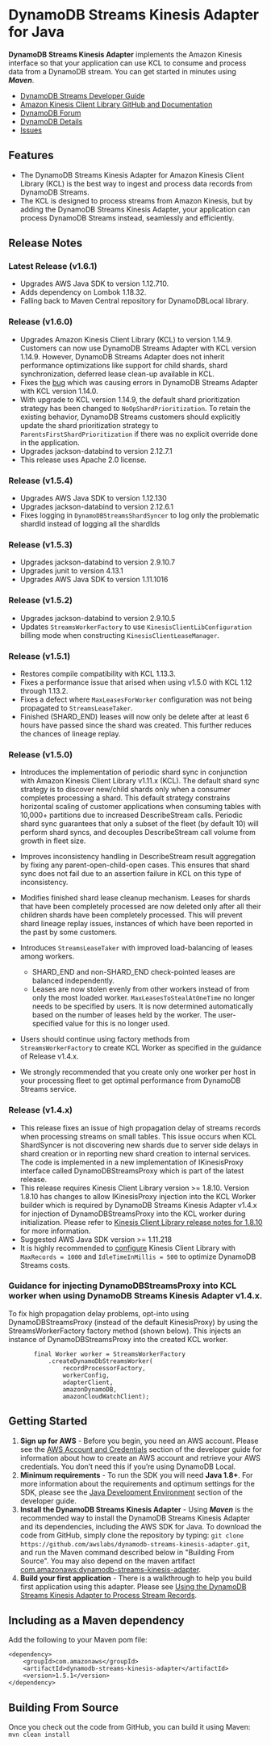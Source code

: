 # DynamoDB Streams Kinesis Adapter for Java

**DynamoDB Streams Kinesis Adapter** implements the Amazon Kinesis interface so that your application can use KCL to consume and process data from a DynamoDB stream. You can get started in minutes using ***Maven***.

* [DynamoDB Streams Developer Guide][docs-dynamodb-streams]
* [Amazon Kinesis Client Library GitHub and Documentation][docs-kcl]
* [DynamoDB Forum][dynamodb-forum]
* [DynamoDB Details][dynamodb-details]
* [Issues][adapter-issues]

## Features

* The DynamoDB Streams Kinesis Adapter for Amazon Kinesis Client Library (KCL) is the best way to ingest and process data records from DynamoDB Streams.
* The KCL is designed to process streams from Amazon Kinesis, but by adding the DynamoDB Streams Kinesis Adapter, your application can process DynamoDB Streams instead, seamlessly and efficiently.

## Release Notes

### Latest Release (v1.6.1)
* Upgrades AWS Java SDK to version 1.12.710.
* Adds dependency on Lombok 1.18.32.
* Falling back to Maven Central repository for DynamoDBLocal library.

### Release (v1.6.0)
* Upgrades Amazon Kinesis Client Library (KCL) to version 1.14.9. Customers can now use DynamoDB Streams Adapter with KCL version 1.14.9. However, DynamoDB Streams Adapter does not inherit performance optimizations like support for child shards, shard synchronization, deferred lease clean-up available in KCL.
* Fixes the [bug](https://github.com/awslabs/dynamodb-streams-kinesis-adapter/issues/40) which was causing errors in DynamoDB Streams Adapter with KCL version 1.14.0.
* With upgrade to KCL version 1.14.9, the default shard prioritization strategy has been changed to `NoOpShardPrioritization`. To retain the existing behavior, DynamoDB Streams customers should explicitly update the shard prioritization strategy to `ParentsFirstShardPrioritization` if there was no explicit override done in the application.
* Upgrades jackson-databind to version 2.12.7.1
* This release uses Apache 2.0 license.

### Release (v1.5.4)
* Upgrades AWS Java SDK to version 1.12.130
* Upgrades jackson-databind to version 2.12.6.1
* Fixes logging in `DynamoDBStreamsShardSyncer` to log only the problematic shardId instead of logging all the shardIds


### Release (v1.5.3)
* Upgrades jackson-databind to version 2.9.10.7
* Upgrades junit to version 4.13.1
* Upgrades AWS Java SDK to version 1.11.1016

### Release (v1.5.2)
* Upgrades jackson-databind to version 2.9.10.5
* Updates `StreamsWorkerFactory` to use `KinesisClientLibConfiguration` billing mode when constructing `KinesisClientLeaseManager`.

### Release (v1.5.1)
* Restores compile compatibility with KCL 1.13.3.
* Fixes a performance issue that arised when using v1.5.0 with KCL 1.12 through 1.13.2.
* Fixes a defect where `MaxLeasesForWorker` configuration was not being propagated to `StreamsLeaseTaker`.
* Finished (SHARD_END) leases will now only be delete after at least 6 hours have passed since the shard was created. This further reduces the chances of lineage replay.

### Release (v1.5.0)
* Introduces the implementation of periodic shard sync in conjunction with Amazon Kinesis Client Library v1.11.x (KCL). The default shard sync strategy is to discover new/child shards only when a consumer completes processing a shard. This default strategy constrains horizontal scaling of customer applications when consuming tables with  10,000+ partitions due to increased DescribeStream calls. Periodic shard sync guarantees that only a subset of the fleet (by default 10) will perform shard syncs, and decouples DescribeStream call volume from growth in fleet size.
 
* Improves inconsistency handling in DescribeStream result aggregation by fixing any parent-open-child-open cases. This ensures that shard sync does not fail due to an assertion failure in KCL on this type of inconsistency.

* Modifies finished shard lease cleanup mechanism. Leases for shards that have been completely processed are now deleted only after all their children shards have been completely processed. This will prevent shard lineage replay issues, instances of which have been reported in the past by some customers. 

* Introduces `StreamsLeaseTaker` with improved load-balancing of leases among workers.
  * SHARD_END and non-SHARD_END check-pointed leases are balanced independently.
  * Leases are now stolen evenly from other workers instead of from only the most loaded worker. `MaxLeasesToStealAtOneTime` no longer needs to be specified by users. It is now determined automatically based on the number of leases held by the worker. The user-specified value for this is no longer used.

* Users should continue using factory methods from `StreamsWorkerFactory` to create KCL Worker as specified in the guidance of Release v1.4.x.
* We strongly recommended that you create only one worker per host in your processing fleet to get optimal performance from DynamoDB Streams service.
 
### Release (v1.4.x)
* This release fixes an issue of high propagation delay of streams records when processing streams on small tables. This issue occurs when KCL ShardSyncer is not discovering new shards due to server side delays in shard creation or in reporting new shard creation to internal services. The code is implemented in a new implementation of IKinesisProxy interface called DynamoDBStreamsProxy which is part of the latest release.
* This release requires Kinesis Client Library version >= 1.8.10. Version 1.8.10 has changes to allow IKinesisProxy injection into the KCL Worker builder which is required by DynamoDB Streams Kinesis Adapter v1.4.x for
injection of DynamoDBStreamsProxy into the KCL worker during initialization. Please refer to [Kinesis Client Library release notes for 1.8.10](https://github.com/awslabs/amazon-kinesis-client/blob/master/CHANGELOG.md#release-1810) for more information.
* Suggested AWS Java SDK version >= 1.11.218
* It is highly recommended to [configure][kcl-configuration] Kinesis Client Library with `MaxRecords = 1000` and `IdleTimeInMillis = 500` to optimize DynamoDB Streams costs.

### Guidance for injecting DynamoDBStreamsProxy into KCL worker when using DynamoDB Streams Kinesis Adapter v1.4.x.
To fix high propagation delay problems, opt-into using DynamoDBStreamsProxy (instead of the default KinesisProxy) by using the StreamsWorkerFactory factory method (shown below). This injects an instance of DynamoDBStreamsProxy into the created KCL worker.
```
       final Worker worker = StreamsWorkerFactory
           .createDynamoDbStreamsWorker(
               recordProcessorFactory,
               workerConfig,
               adapterClient,
               amazonDynamoDB,
               amazonCloudWatchClient);
```

## Getting Started

1. **Sign up for AWS** - Before you begin, you need an AWS account. Please see the [AWS Account and Credentials][docs-signup] section of the developer guide for information about how to create an AWS account and retrieve your AWS credentials. You don’t need this if you’re using DynamoDB Local.
1. **Minimum requirements** - To run the SDK you will need **Java 1.8+**. For more information about the requirements and optimum settings for the SDK, please see the [Java Development Environment][docs-signup] section of the developer guide.
1. **Install the DynamoDB Streams Kinesis Adapter** - Using ***Maven*** is the recommended way to install the DynamoDB Streams Kinesis Adapter and its dependencies, including the AWS SDK for Java.  To download the code from GitHub, simply clone the repository by typing: `git clone https://github.com/awslabs/dynamodb-streams-kinesis-adapter.git`, and run the Maven command described below in "Building From Source". You may also depend on the maven artifact [com.amazonaws:dynamodb-streams-kinesis-adapter][adapter-maven].
1. **Build your first application** - There is a walkthrough to help you build first application using this adapter. Please see [Using the DynamoDB Streams Kinesis Adapter to Process Stream Records][docs-adapter].

## Including as a Maven dependency

Add the following to your Maven pom file:
```
<dependency>
    <groupId>com.amazonaws</groupId>
    <artifactId>dynamodb-streams-kinesis-adapter</artifactId>
    <version>1.5.1</version>
</dependency>
```

## Building From Source

Once you check out the code from GitHub, you can build it using Maven: `mvn clean install`

[adapter-issues]: https://github.com/awslabs/dynamodb-streams-kinesis-adapter/issues
[adapter-maven]: http://mvnrepository.com/artifact/com.amazonaws/dynamodb-streams-kinesis-adapter
[dynamodb-details]: https://aws.amazon.com/dynamodb
[dynamodb-forum]: https://developer.amazonwebservices.com/connect/forum.jspa?forumID=131
[docs-adapter]: https://docs.aws.amazon.com/amazondynamodb/latest/developerguide/Streams.KCLAdapter.html
[docs-dynamodb-streams]: https://docs.aws.amazon.com/amazondynamodb/latest/developerguide/Streams.html
[docs-kcl]: https://github.com/awslabs/amazon-kinesis-client
[docs-signup]: https://docs.aws.amazon.com/AWSSdkDocsJava/latest/DeveloperGuide/java-dg-setup.html
[kcl-configuration]: https://github.com/awslabs/amazon-kinesis-client/blob/master/src/main/java/com/amazonaws/services/kinesis/clientlibrary/lib/worker/KinesisClientLibConfiguration.java
